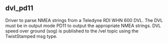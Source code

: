 dvl_pd11
---

Driver to parse NMEA strings from a Teledyne RDI WHN 600 DVL. The DVL must be in output mode PD11 to output the appropriate NMEA strings. DVL speed over ground (sog) is published to the /vel topic using the TwistStamped msg type.
